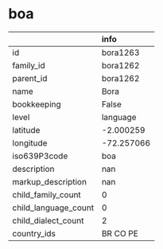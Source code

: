 # boa
|                      | info       |
|:---------------------|:-----------|
| id                   | bora1263   |
| family_id            | bora1262   |
| parent_id            | bora1262   |
| name                 | Bora       |
| bookkeeping          | False      |
| level                | language   |
| latitude             | -2.000259  |
| longitude            | -72.257066 |
| iso639P3code         | boa        |
| description          | nan        |
| markup_description   | nan        |
| child_family_count   | 0          |
| child_language_count | 0          |
| child_dialect_count  | 2          |
| country_ids          | BR CO PE   |